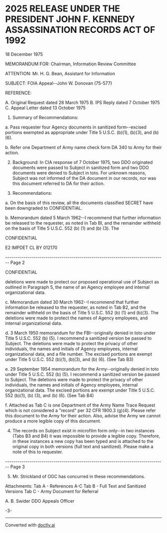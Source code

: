 # 2025 RELEASE UNDER THE PRESIDENT JOHN F. KENNEDY ASSASSINATION RECORDS ACT OF 1992

18 December 1975

MEMORANDUM FOR: Chairman, Information Review Committee

ATTENTION: Mr. H. G. Bean, Assistant for Information

SUBJECT: FOIA Appeal--John W. Donovan (75-577)

REFERENCE:

A. Original Request dated 28 March 1975
B. IPS Reply dated 7 October 1975
C. Appeal Letter dated 13 October 1975

1. Summary of Recommendations:

a. Pass requester four Agency documents in sanitized form--excised portions exempted as appropriate under Title 5 U.S.C. (b)(1), (b)(3), and (b) (6).

b. Refer one Department of Army name check form DA 340 to Army for their action.

2. Background: In CIA response of 7 October 1975, two DDO originated documents were passed to Subject in sanitized form and two DDO documents were denied to Subject in toto. For unknown reasons, Subject was not informed of the DA document in our records, nor was this document referred to DA for their action.

3. Recommendations:

a. On the basis of this review, all the documents classified SECRET have been downgraded to CONFIDENTIAL.

b. Memorandum dated 5 March 1962--I recommend that further information be released to the requester, as noted in Tab Bl, and the remainder withheld on the basis of Title 5 U.S.C. 552 (b) (1) and (b) (3). The

CONFIDENTIAL

E2 IMPDET
CL BY 012170


-------------------------------------------------------------------------------- Page 2

CONFIDENTIAL

deletions were made to protect our proposed operational use of Subject as outlined in Paragraph 5, the name of an Agency employee and internal organizational data.

c. Memorandum dated 30 March 1962--I recommend that further information be released to the requester, as noted in Tab B2, and the remainder withheld on the basis of Title 5 U.S.C. 552 (b) (1) and (b)(3). The deletions were made to protect the names of Agency employees, and internal organizational data.

d. 3 March 1950 memorandum for the FBI--originally denied in toto under Title 5 U.S.C. 552 (b) (5). I recommend a sanitized version be passed to Subject. The deletions were made to protect the privacy of other individuals, the names and initials of Agency employees, internal organizational data, and a file number. The excised portions are exempt under Title 5 U.S.C. 552 (b)(1), (b)(3), and (b) (6). (See Tab B3)

e. 29 September 1954 memorandum for the Army--originally denied in toto under Title 5 U.S.C. 552 (b) (5). I recommend a sanitized version be passed to Subject. The deletions were made to protect the privacy of other individuals, the names and initials of Agency employees, internal organizational data. The excised portions are exempt under Title 5 U.S.C. 552 (b)(1), (b) (3), and (b) (6). (See Tab B4)

f. Attached as Tab C is one Department of the Army Name Trace Request which is not considered a "record" per 32 CFR 1900.3 (g)(4). Please refer this document to the Army for their action. Also, advise the Army we cannot produce a more legible copy of this document.

4. The records on Subject exist in microfilm form only--in two instances (Tabs B3 and B4) it was impossible to provide a legible copy. Therefore, in these instances a new copy has been typed and is attached to the original copy in both versions (full text and sanitized). Please make a note of this to requester.


-------------------------------------------------------------------------------- Page 3

5. Mr. Strickland of OGC has concurred in these recommendations.

Attachments:
Tab A - References A-C
Tab B - Full Text and Sanitized Versions
Tab C - Army Document for Referral


A. B. Swider
DDO Appeals Officer

-3-


---
Converted with [doctly.ai](https://doctly.ai)